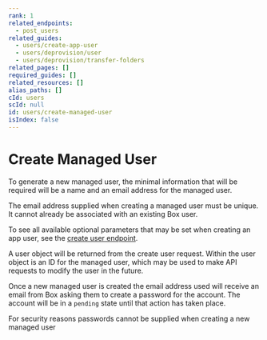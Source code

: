 ```yaml
---
rank: 1
related_endpoints:
  - post_users
related_guides:
  - users/create-app-user
  - users/deprovision/user
  - users/deprovision/transfer-folders
related_pages: []
required_guides: []
related_resources: []
alias_paths: []
cId: users
scId: null
id: users/create-managed-user
isIndex: false
---
```

# Create Managed User

To generate a new managed user, the minimal information that will be required will be a name and an email address for the managed user.

<Message type="notice">

The email address supplied when creating a managed user must be unique. It cannot already be associated with an existing Box user.

</Message>

<Samples id="post_users">

</Samples>

To see all available optional parameters that may be set when creating an app user, see the [create user endpoint](endpoint://post-users).

A user object will be returned from the create user request. Within the user object is an ID for the managed user, which may be used to make API requests to modify the user in the future.

Once a new managed user is created the email address used will receive an email from Box asking them to create a password for the account. The account will be in a `pending` state until that action has taken place.

<Message type="notice">

For security reasons passwords cannot be supplied when creating a new managed user

</Message>
